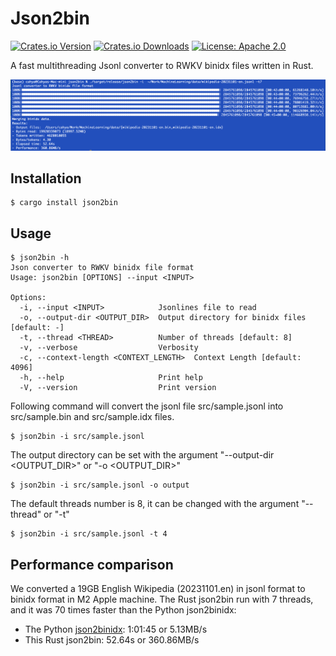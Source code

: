 # Json2bin

[![Crates.io Version](https://img.shields.io/crates/v/json2bin.svg)](https://crates.io/crates/json2bin)
[![Crates.io Downloads](https://img.shields.io/crates/d/json2bin.svg)](https://crates.io/crates/json2bin)
[![License: Apache 2.0](https://img.shields.io/badge/license-Apache_2.0-blue.svg)](https://github.com/cahya-wirawan/json2bin/blob/main/LICENSE.txt)

A fast multithreading Jsonl converter to RWKV binidx files written in Rust.

![performance-multithreading](https://raw.githubusercontent.com/cahya-wirawan/json2bin/main/data/performance-multithreading.png)

## Installation

```
$ cargo install json2bin
```

## Usage

```
$ json2bin -h
Json converter to RWKV binidx file format
Usage: json2bin [OPTIONS] --input <INPUT>

Options:
  -i, --input <INPUT>            Jsonlines file to read
  -o, --output-dir <OUTPUT_DIR>  Output directory for binidx files [default: -]
  -t, --thread <THREAD>          Number of threads [default: 8]
  -v, --verbose                  Verbosity
  -c, --context-length <CONTEXT_LENGTH>  Context Length [default: 4096]
  -h, --help                     Print help
  -V, --version                  Print version
```
Following command will convert the jsonl file src/sample.jsonl into src/sample.bin and src/sample.idx files.
```
$ json2bin -i src/sample.jsonl
```
The output directory can be set with the argument "--output-dir <OUTPUT_DIR>" or "-o <OUTPUT_DIR>"
```
$ json2bin -i src/sample.jsonl -o output
```
The default threads number is 8, it can be changed with the argument "--thread" or "-t"
```
$ json2bin -i src/sample.jsonl -t 4
```

## Performance comparison

We converted a 19GB English Wikipedia (20231101.en) in jsonl format to binidx format in M2 Apple machine. 
The Rust json2bin run with 7 threads, and it was 70 times faster than the Python json2binidx:
- The Python [json2binidx](https://github.com/Abel2076/json2binidx_tool): 1:01:45 or 5.13MB/s
- This Rust json2bin: 52.64s or 360.86MB/s
